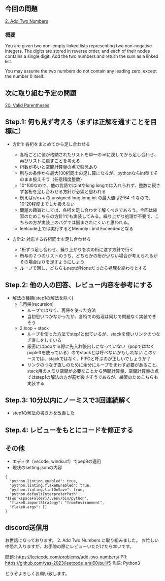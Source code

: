## 今回の問題
[2. Add Two Numbers](https://leetcode.com/problems/add-two-numbers)

### 概要
You are given two non-empty linked lists representing two non-negative integers. The digits are stored in reverse order, and each of their nodes contains a single digit. Add the two numbers and return the sum as a linked list.

You may assume the two numbers do not contain any leading zero, except the number 0 itself.

## 次に取り組む予定の問題
[20. Valid Parentheses](https://leetcode.com/problems/valid-parentheses)

## Step.1: 何も見ず考える（まずは正解を通すことを目標に）
- 方針1: 各桁をまとめてから足し合わせる
    - 各桁ごとに値が格納されたリストを単一のintに戻してから足し合わせ、再びリストに戻すことを考える 
    - 桁数が多いと空間計算量の点で懸念あり
    - 所与の条件から最大100桁同士の足し算になるが、pythonならint型でそのまま扱えそう（任意精度整数）
    - 10^100なので、他の言語ではintやlong longでは入れられず、整数に戻さず各桁を足し合わせる方針が必須と思われる
    - 例えばc/c++ の unsigned long long int の最大値は2^64 -1 なので、10^20程度までしか扱えない
    - 問題の趣旨としては、各桁を足し合わせて解くべきであろう。今回は練習のためこちらの方針1でも実装してみる。繰り上がり処理が不要で、こちらの方が実装上のバグでは悩まされにくいと思われる。
    - leetcode上では実行するとMemoly Limit Exceededとなる

- 方針2: 対応する各桁同士を足し合わせる
    - 1桁ずつ足し合わせ、繰り上がりを次の桁に渡す方針で行く
    - 所与の２つのリストのうち、どちらかの桁が少ない場合が考えられるがその場合は０を足すようにしよう
    - ループで回し、どちらもnextがNoneだったら処理を終わりとする

## Step.2: 他の人の回答、レビュー内容を参考にする
- 解法の種類(step1の解法を除く)
    - 1.再帰(recursion)
        - ループではなく、再帰を使った方法
        - 当初思いつかなかったが、各桁での処理は同じで問題なく実装できそう
    - 2.loop + stack
        - ループを使った方法でstep1と似ているが、stackを使いリンクのつなぎ直しをしている
        - 厳密にはpopする際に先入れ後出しになっていない（popではなくpopleftを使っている）のでstackとは呼べないかもしれない このケースでは、stackではなく、FIFOと呼ぶのが正しいでしょうか？
        - リンクのつなぎ直しのために余分にループをまわす必要があること、stack用のメモリ空間が必要なことから時間計算量、空間計算量の点ではstep1の解法の方が筋が良さそうであるが、練習のためこちらも実装する

## Step.3: 10分以内にノーミスで3回連続解く
- step1の解法の書き方を改善した


## Step.4: レビューをもとにコードを修正する

## その他
- エディタ（vscode, windsurf）でpep8の適用
- 現状のsetting.jsonの内容
```
{
  "python.linting.enabled": true,
  "python.linting.flake8Enabled": true,
  "python.linting.lintOnSave": true,
  "python.defaultInterpreterPath": "${workspaceFolder}/.venv/bin/python",
  "flake8.importStrategy": "fromEnvironment",
  "flake8.args": []
}
```
## discord送信用
お世話になっております。
2. Add Two Numbers に取り組みました。
お忙しい中恐れ入りますが、お手隙の際にレビューいただけたら幸いです。

問題: https://leetcode.com/problems/add-two-numbers/
PR: https://github.com/yas-2023/leetcode_arai60/pull/5
言語: Python3

どうぞよろしくお願い致します。